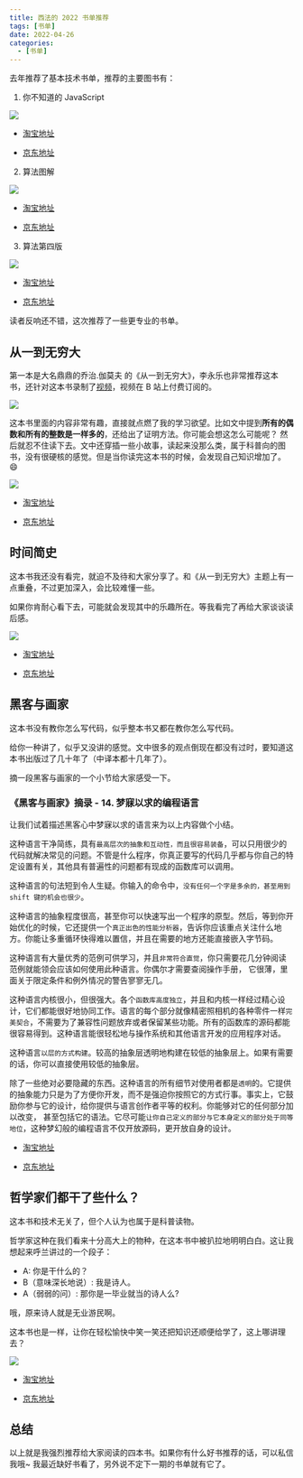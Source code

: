 ```yaml
---
title: 西法的 2022 书单推荐
tags: [书单]
date: 2022-04-26
categories:
  - [书单]
---
```


去年推荐了基本技术书单，推荐的主要图书有：

1. 你不知道的 JavaScript

![](https://p.ipic.vip/pnxlbx.jpg)

- [淘宝地址](https://s.click.taobao.com/AmrJYYu)

- [京东地址](https://union-click.jd.com/jdc?e=618%7Cpc%7C&p=JF8BANEJK1olXDYCVlxYDUIfBl9MRANLAjZbERscSkAJHTdNTwcKBlMdBgABFksVAWoNElMQQl9HCANtbwBqahtxRQR2Nnh_VQ0qdjRWextUe1cZbQcyVF9cCEMSBGoOHmslXQEyAjBdCUoWAm4NH1wSbQcyVFlZCUMTAm4JGF4RXjYFVFdtUx55BG8NSA9GXlRVBAoKXXsnM2w4HFscSQBwFQxJDjknM284GGtXMwJQVFkKCRgWUGhbGl4TXw5RA18OW08UBm4JE1MWVFNWZFxcCU8eMw)

2. 算法图解

![](https://p.ipic.vip/sk5box.jpg)

- [淘宝地址](https://s.click.taobao.com/5acRLYu)

- [京东地址](https://union-click.jd.com/jdc?e=618%7Cpc%7C&p=JF8BANwJK1olXQUBV1tfCk4UBF8LHFIQWAAEVlhaAHtTXDdWRGtMGENDFlVDFhNSVzMXQA4KD1heSl1aAU4SBWkKHVwdQl9HCANtTz1UQiZ4GwxwFUZqVT4teg5vAjYPXVcZbQcyVF9cCEMSBGoOHmslXQEyFTBbD0kUB2o4GmsVWgIDXFpcC0IXAGYLK1wVVDZZATBaCE5EVzwLSQxFCVFXZG5tC3sQA2YcHSlUDxIEJm5tCHsUMy1mHwgcDwUBBl9dWEhABmgMHAhAXgBWUwkOAEgXUWddGlIlXwcDUFdt)

3. 算法第四版

![](https://p.ipic.vip/9wq8e2.jpg)

- [淘宝地址](https://s.click.taobao.com/pmHJYYu)

- [京东地址](https://union-click.jd.com/jdc?e=618%7Cpc%7C&p=JF8BANsJK1olVQEGV11fAEsfM2gAGlgRXwIBVFtdOA9IWzFXKwJQGEdAX0BDUA5DX3BTTkRHA1ocU1ZcC08VB2wIHlsKBENeCW4EbxlDeTcJTDlQHWFGJ1kCV0tHRhpeF1clXDYCVV9dAE4QBmkNK2sVWjZDOllYC0MVBV8JK1sSWQcKUF9fDE0TBmc4HFscbV1XOlldDRhDUGxaTAtBClMyZG5eOEwXCnsOaRpHSQBwZG5dOEgnQQEKTggRDlICVglaX0sSAGxcS14QWVYEVwoKDxhDBjoNE2sXXAcGXW4)

读者反响还不错，这次推荐了一些更专业的书单。

<!-- more -->

## 从一到无穷大

第一本是大名鼎鼎的乔治.伽莫夫 的《从一到无穷大》，李永乐也非常推荐这本书，还针对这本书录制了[视频](https://www.bilibili.com/cheese/play/ep1659 "李永乐《从一到无穷大》 视频")，视频在 B 站上付费订阅的。

![](https://p.ipic.vip/t10gkv.jpg)

这本书里面的内容非常有趣，直接就点燃了我的学习欲望。比如文中提到**所有的偶数和所有的整数是一样多的**，还给出了证明方法。你可能会想这怎么可能呢？ 然后就忍不住读下去。文中还穿插一些小故事，读起来没那么类，属于科普向的图书，没有很硬核的感觉。但是当你读完这本书的时候，会发现自己知识增加了。😄

![](https://p.ipic.vip/d2932x.jpg)

- [淘宝地址](https://s.click.taobao.com/uHgRLYu)

- [京东地址](https://union-click.jd.com/jdc?e=618%7Cpc%7C&p=JF8BANEJK1olXDYCV1lUDEoUBl9MRANLAjZbERscSkAJHTdNTwcKBlMdBgABFksUBGYMGlgQQl9HCANtaxlkYz99Hwd1PXQGNFYODzMfeGlea1cZbQcyVF9cCEMSBGoOHmslXQEyAjBdCUoWAm4MHVoSbQcyVFlZCUMTAmsIElocWzYFVFdtUx55BG8NSA9GXlRVBAoKXXsnM2w4HFscSQBwFQxJDjknM284GGtXMwEKVg1fX0pECzwJTF4QDgYKUFZcDxwQAT0JSVscWwVXZFxcCU8eMw)

## 时间简史

这本书我还没有看完，就迫不及待和大家分享了。和《从一到无穷大》主题上有一点重叠，不过更加深入，会比较难懂一些。

如果你肯耐心看下去，可能就会发现其中的乐趣所在。等我看完了再给大家谈谈读后感。

![](https://p.ipic.vip/ebboll.jpg)

- [淘宝地址](https://s.click.taobao.com/FXNIYYu)

- [京东地址](https://union-click.jd.com/jdc?e=618%7Cpc%7C&p=JF8BANEJK1olXDYCVV9dAU8VAV9MRANLAjZbERscSkAJHTdNTwcKBlMdBgABFksWAm8BH1kXQl9HCANtXR1lYQhRAQlwH3xfFwkKDU9ffB13e1cZbQcyVF9cCEMSBGoOHmslXQEyAjBdCUoWAm8OH1IVbQcyVFlZCUMTAmgBHVgSWzYFVFdtUx55BG8NSA9GXlRVBAoKXXsnM2w4HFscSQBwFQxJDjknM284GGtXMwNWA1wNAEkWAGxfGF4QXABSVA0ICkoVCmYPHQ4RWVYHZFxcCU8eMw)

## 黑客与画家

这本书没有教你怎么写代码，似乎整本书又都在教你怎么写代码。

给你一种讲了，似乎又没讲的感觉。文中很多的观点倒现在都没有过时，要知道这本书出版过了几十年了（中译本都十几年了）。

摘一段黑客与画家的一个小节给大家感受一下。

### 《黑客与画家》摘录 - 14. 梦寐以求的编程语言

让我们试着描述黑客心中梦寐以求的语言来为以上内容做个小结。

这种语言干净简练，具有`最高层次的抽象和互动性，而且很容易装备`，可以只用很少的代码就解决常见的问题。不管是什么程序，你真正要写的代码几乎都与你自己的特定设置有关，其他具有普遍性的问题都有现成的函数库可以调用。

这种语言的句法短到令人生疑。你输入的命令中，`没有任何一个字是多余的，甚至用到 shift 键的机会也很少`。

这种语言的抽象程度很高，甚至你可以快速写出一个程序的原型。然后，等到你开始优化的时候，它还提供一个`真正出色的性能分析器`，告诉你应该重点关注什么地方。你能让多重循环快得难以置信，并且在需要的地方还能直接嵌入字节码。

这种语言有大量优秀的范例可供学习，并且`非常符合直觉`，你只需要花几分钟阅读范例就能领会应该如何使用此种语言。你偶尔才需要查阅操作手册， 它很薄，里面关于限定条件和例外情况的警告寥寥无几。

这种语言内核很小，但很强大。各个`函数库高度独立`，并且和内核一样经过精心设计，它们都能很好地协同工作。语言的每个部分就像精密照相机的各种零件一样`完美契合`，不需要为了兼容性问题放弃或者保留某些功能。所有的函数库的源码都能很容易得到。这种语言能很轻松地与操作系统和其他语言开发的应用程序对话。

这种语言`以层的方式构建`。较高的抽象层透明地构建在较低的抽象层上。如果有需要的话，你可以直接使用较低的抽象层。

除了一些绝对必要隐藏的东西。这种语言的所有细节对使用者都是`透明`的。它提供的抽象能力只是为了方便你开发，而不是强迫你按照它的方式行事。事实上，它鼓励你参与它的设计，给你提供与语言创作者平等的权利。你能够对它的任何部分加以改变， 甚至包括它的语法。它尽可能`让你自己定义的部分与它本身定义的部分处于同等地位`，这种梦幻般的编程语言不仅开放源码，更开放自身的设计。

- [淘宝地址](https://s.click.taobao.com/4UhIYYu)

- [京东地址](https://union-click.jd.com/jdc?e=618%7Cpc%7C&p=JF8BANEJK1olXDYCVFxeCk4VBl9MRANLAjZbERscSkAJHTdNTwcKBlMdBgABFksXAWwKHlkQQl9HCANtSR1pQh8IWD51LlJGEwsUQAxOVypPXVcZbQcyVF9cCEMSBGoOHmslXQEyAjBdCUoWAm4NH1wSbQcyVFlZCUMTAmkMHFoRXzYFVFdtUx55BG8NSA9GXlRVBAoKXXsnM2w4HFscSQBwFQxJDjknM284GGtXMwVWVwtcWx5EUDwJEl5GXFMKUFoKDEpCVz1aHF4XWgNWZFxcCU8eMw)

## 哲学家们都干了些什么？

这本书和技术无关了，但个人认为也属于是科普读物。

哲学家这种在我们看来十分高大上的物种，在这本书中被扒拉地明明白白。这让我想起来呼兰讲过的一个段子：

- A: 你是干什么的？
- B（意味深长地说）: 我是诗人。
- A（弱弱的问）: 那你是一毕业就当的诗人么?

哦，原来诗人就是无业游民啊。

这本书也是一样，让你在轻松愉快中笑一笑还把知识还顺便给学了，这上哪讲理去？

![](https://p.ipic.vip/lu1o8o.jpg)

- [淘宝地址](https://s.click.taobao.com/WQ7IYYu)

- [京东地址](https://union-click.jd.com/jdc?e=618%7Cpc%7C&p=JF8BANEJK1olXDYCVl9VDUkRB19MRANLAjZbERscSkAJHTdNTwcKBlMdBgABFksVAmcNGV0RQl9HCANtXR9BeToLayB2BHB0NF0KfyNOcyRpe1cZbQcyVF9cCEMSBGoOHmslXQEyAjBdCUoWAm4NGF8QbQcyVFlZCUMTAmYMH10dWzYFVFdtUx55BG8NSA9GXlRVBAoKXXsnM2w4HFscSQBwFQxJDjknM284GGtXMwVQAQlaXEkXUW8NS14VXVJSUlYODUhEBmoKHAlBWAdVZFxcCU8eMw)

## 总结

以上就是我强烈推荐给大家阅读的四本书。如果你有什么好书推荐的话，可以私信我哦~ 我最近缺好书看了，另外说不定下一期的书单就有它了。
